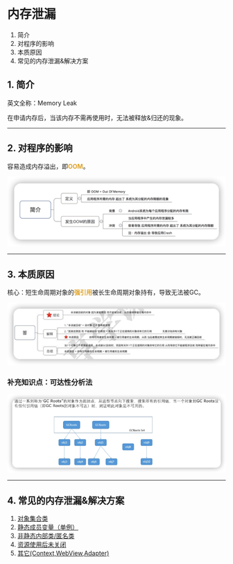 # 内存泄漏

1. 简介
2. 对程序的影响
3. 本质原因
4. 常见的内存泄漏&解决方案

## 1. 简介

英文全称：Memory Leak

在申请内存后，当该内存不需再使用时，无法被释放&归还的现象。
***
## 2. 对程序的影响

容易造成内存溢出，即<font color=#dea32c>**OOM**</font>。

![](img/d69d4b94.png)
***
## 3. 本质原因

核心：短生命周期对象的<font color=#dea32c>**强引用**</font>被长生命周期对象持有，导致无法被GC。

![](img/d54b6567.png)

### 补充知识点：可达性分析法
![](img/5fff3661.png)
***
## 4. 常见的内存泄漏&解决方案

1. [对象集合类](doc/对象集合类.md)
2. [静态成员变量（单例）](doc/静态成员变量.md)
3. [非静态内部类/匿名类](doc/非静态内部类.md)
4. [资源使用后未关闭](doc/资源使用后未关闭.md)
5. [其它(Context,WebView,Adapter)](doc/其它(Context,WebView,Adapter).md)

